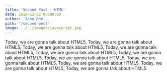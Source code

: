 ```yaml
---
title: 'Second Post - HTML'
date: 2018-12-02 07:00:00
author: 'Jane Doe'
path: '/second-post'
image: ../../images/javascript.jpg
---
```


Today, we are gonna talk about HTML5, Today, we are gonna talk about HTML5, Today, we are gonna talk about HTML5, Today, we are gonna talk about HTML5, Today, we are gonna talk about HTML5, Today, we are gonna talk about HTML5, Today, we are gonna talk about HTML5, Today, we are gonna talk about HTML5, Today, we are gonna talk about HTML5, Today, we are gonna talk about HTML5, Today, we are gonna talk about HTML5.